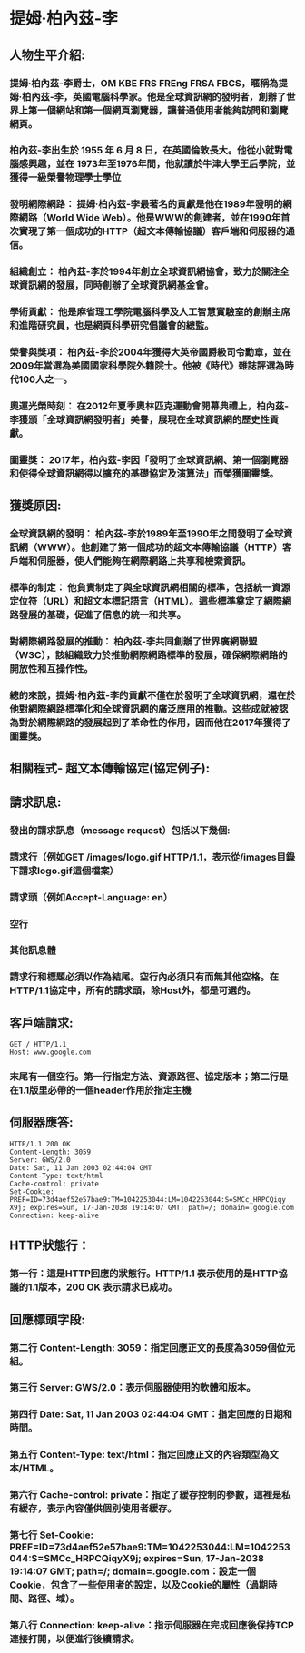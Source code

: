 # 提姆·柏內茲-李

## 人物生平介紹:
### 提姆·柏內茲-李爵士，OM KBE FRS FREng FRSA FBCS，暱稱為提姆·柏內茲-李，英國電腦科學家。他是全球資訊網的發明者，創辦了世界上第一個網站和第一個網頁瀏覽器，讓普通使用者能夠訪問和瀏覽網頁。
### 柏內茲-李出生於 1955 年 6 月 8 日，在英國倫敦長大。他從小就對電腦感興趣，並在 1973年至1976年間，他就讀於牛津大學王后學院，並獲得一級榮譽物理學士學位

### 發明網際網路： 提姆·柏內茲-李最著名的貢獻是他在1989年發明的網際網路（World Wide Web）。他是WWW的創建者，並在1990年首次實現了第一個成功的HTTP（超文本傳輸協議）客戶端和伺服器的通信。

### 組織創立： 柏內茲-李於1994年創立全球資訊網協會，致力於關注全球資訊網的發展，同時創辦了全球資訊網基金會。

### 學術貢獻： 他是麻省理工學院電腦科學及人工智慧實驗室的創辦主席和進階研究員，也是網頁科學研究倡議會的總監。

### 榮譽與獎項： 柏內茲-李於2004年獲得大英帝國爵級司令勳章，並在2009年當選為美國國家科學院外籍院士。他被《時代》雜誌評選為時代100人之一。

### 奧運光榮時刻： 在2012年夏季奧林匹克運動會開幕典禮上，柏內茲-李獲頒「全球資訊網發明者」美譽，展現在全球資訊網的歷史性貢獻。

### 圖靈獎： 2017年，柏內茲-李因「發明了全球資訊網、第一個瀏覽器和使得全球資訊網得以擴充的基礎協定及演算法」而榮獲圖靈獎。


## 獲獎原因:
### 全球資訊網的發明： 柏內茲-李於1989年至1990年之間發明了全球資訊網（WWW）。他創建了第一個成功的超文本傳輸協議（HTTP）客戶端和伺服器，使人們能夠在網際網路上共享和檢索資訊。
### 標準的制定： 他負責制定了與全球資訊網相關的標準，包括統一資源定位符（URL）和超文本標記語言（HTML）。這些標準奠定了網際網路發展的基礎，促進了信息的統一和共享。

### 對網際網路發展的推動： 柏內茲-李共同創辦了世界廣網聯盟（W3C），該組織致力於推動網際網路標準的發展，確保網際網路的開放性和互操作性。

### 總的來說，提姆·柏內茲-李的貢獻不僅在於發明了全球資訊網，還在於他對網際網路標準化和全球資訊網的廣泛應用的推動。这些成就被認為對於網際網路的發展起到了革命性的作用，因而他在2017年獲得了圖靈獎。


## 相關程式- 超文本傳輸協定(協定例子):
## 請求訊息:
### 發出的請求訊息（message request）包括以下幾個:
### 請求行（例如GET /images/logo.gif HTTP/1.1，表示從/images目錄下請求logo.gif這個檔案）
### 請求頭（例如Accept-Language: en）
### 空行
### 其他訊息體
### 請求行和標題必須以<CR><LF>作為結尾。空行內必須只有<CR><LF>而無其他空格。在HTTP/1.1協定中，所有的請求頭，除Host外，都是可選的。

## 客戶端請求:
```
GET / HTTP/1.1
Host: www.google.com
```
### 末尾有一個空行。第一行指定方法、資源路徑、協定版本；第二行是在1.1版里必帶的一個header作用於指定主機

## 伺服器應答:
```
HTTP/1.1 200 OK
Content-Length: 3059
Server: GWS/2.0
Date: Sat, 11 Jan 2003 02:44:04 GMT
Content-Type: text/html
Cache-control: private
Set-Cookie: PREF=ID=73d4aef52e57bae9:TM=1042253044:LM=1042253044:S=SMCc_HRPCQiqy
X9j; expires=Sun, 17-Jan-2038 19:14:07 GMT; path=/; domain=.google.com
Connection: keep-alive
```
## HTTP狀態行：
### 第一行：這是HTTP回應的狀態行。HTTP/1.1 表示使用的是HTTP協議的1.1版本，200 OK 表示請求已成功。
## 回應標頭字段:
### 第二行 Content-Length: 3059：指定回應正文的長度為3059個位元組。
### 第三行 Server: GWS/2.0：表示伺服器使用的軟體和版本。
### 第四行 Date: Sat, 11 Jan 2003 02:44:04 GMT：指定回應的日期和時間。
### 第五行 Content-Type: text/html：指定回應正文的內容類型為文本/HTML。
### 第六行 Cache-control: private：指定了緩存控制的參數，這裡是私有緩存，表示內容僅供個別使用者緩存。
### 第七行 Set-Cookie: PREF=ID=73d4aef52e57bae9:TM=1042253044:LM=1042253044:S=SMCc_HRPCQiqyX9j; expires=Sun, 17-Jan-2038 19:14:07 GMT; path=/; domain=.google.com：設定一個Cookie，包含了一些使用者的設定，以及Cookie的屬性（過期時間、路徑、域）。
### 第八行 Connection: keep-alive：指示伺服器在完成回應後保持TCP連接打開，以便進行後續請求。


